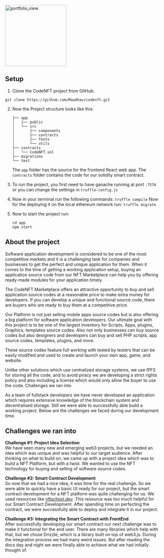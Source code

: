 <img width="200" alt="portfolio_view" src="https://i.ibb.co/RhGNQrj/Screenshot-2021-08-08-at-5-06-41-PM.png">

## Setup
1. Clone the CodeNFT project from GitHub:
```
git clone https://github.com/Maadhav/codenft.git
```

2. Now the Project structure looks like this: 

	```
	├── app
	│   ├── public
	│   └── src
	│       ├── components
	│       ├── contracts
	│       ├── fonts
	│       └── utils
	├── contracts
	|	└── CodeNFT.sol
	├── migrations
	└── test
	```
	The `app` folder has the source for the frontend React web app. 
	The `contracts` folder contains the code for our solidity smart contract.
3. To run the project, you first need to have ganache running at port `:7574`	or you can change the settings in `truffle-config.js`
4. Now in your terminal run the following commands:
	`truffle compile`
	Now for the deploying it on the local ethereum network run: 
	`truffle migrate`
5. Now to start the project run:
	```
	cd app
	npm start
	```
## About the project
Software application development is considered to be one of the most competitive markets and it is a challenging task for companies and businesses to get the perfect and unique application for them. When it comes to the time of getting a working application setup, buying an application source code from our NFT Marketplace can help you by offering ready-made modules for your application timely.

The CodeNFT Marketplace offers an attractive opportunity to buy and sell application source codes at a reasonable price to make extra money for developers. If you can develop a unique and functional source code, there are buyers who are ready to buy them at a competitive price.

Our Platform is not just selling mobile apps source codes but is also offering a big platform for software application developers. Our ultimate goal with this project is to be one of the largest inventory for Scripts, Apps, plugins, Graphics, templates source codes. Also not only businesses can buy source codes but also designers and developers can buy and sell PHP scripts, app source codes, templates, plugins, and more.

These source codes feature full working with tested by testers that can be easily modified and used to create and launch your own app, game, and website.

Unlike other solutions which use centralized storage systems, we use IPFS for storing all the code, and to avoid piracy we are developing a strict rights policy and also including a license which would only allow the buyer to use the code.
Challenges we ran into

As a team of fullstack developers we have never developed an application which requires extensive knowledge of the blockchain system and decentralised storage. Still we were able to successfully able build a working project. Below are the challenges we faced during our development time. 
## Challenges we ran into
**Challenge #1: Project Idea Selection**  
We have seen many new and emerging web3 projects, but we needed an idea which was unique and was helpful to our target audience. After thinking on what to build on, we came up with a project idea which was to build a NFT Platform, but with a twist. We wanted to use the NFT technology for buying and selling of software source codes.

**Challenge #2: Smart Contract Development**  
So now that we had a nice idea, it was time for the real challenge. So we were able to quickly have a basic UI ready for our project, but the smart contract development for a NFT platform was quite challenging for us. We used resources like [nftschool.dev](https://nftschool.dev/) .This resource was too much helpful for our Smart Contract Development. After spending time on perfecting the contract, we were successfully able to deploy and integrate it in our project.

**Challenge #3: Integrating the Smart Contract with FrontEnd**  
After successfully developing our smart contract our next challenge was to make it functional for the end user. There are many libraries which help with that, but we chose Drizzle, which is a library built on top of web3.js. During the integration process we had many weird issues. But after reading the docs day and night we were finally able to achieve what we had initially thought of.
	

